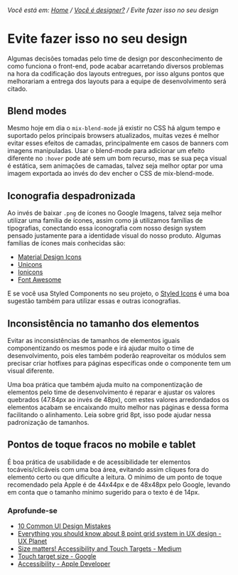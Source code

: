 ###### Você está em: [Home](/README.md) / [Você é designer?](/docs/chapter-2/) / Evite fazer isso no seu design

# Evite fazer isso no seu design

Algumas decisões tomadas pelo time de design por desconhecimento de como funciona o front-end, pode acabar acarretando diversos problemas na hora da codificação dos layouts entregues, por isso alguns pontos que melhorariam a entrega dos layouts para a equipe de desenvolvimento será citado.

## Blend modes

Mesmo hoje em dia o `mix-blend-mode` já existir no CSS há algum tempo e suportado pelos principais browsers atualizados, muitas vezes é melhor evitar esses efeitos de camadas, principalmente em casos de banners com imagens manipuladas. Usar o blend-mode para adicionar um efeito diferente no `:hover` pode até sem um bom recurso, mas se sua peça visual é estática, sem animações de camadas, talvez seja melhor optar por uma imagem exportada ao invés do dev encher o CSS de mix-blend-mode.

## Iconografia despadronizada

Ao invés de baixar `.png` de ícones no Google Imagens, talvez seja melhor utilizar uma família de ícones, assim como já utilizamos famílias de tipografias, conectando essa iconografia com nosso design system pensado justamente para a identidade visual do nosso produto. Algumas famílias de ícones mais conhecidas são:

- [Material Design Icons](https://fonts.google.com/icons)
- [Unicons](https://iconscout.com/unicons)
- [Ionicons](https://ionic.io/ionicons)
- [Font Awesome](https://fontawesome.com)

E se você usa Styled Components no seu projeto, o [Styled Icons](https://styled-icons.dev/) é uma boa sugestão também para utilizar essas e outras iconografias.

## Inconsistência no tamanho dos elementos

Evitar as inconsistências de tamanhos de elementos iguais componentizando os mesmos pode e irá ajudar muito o time de desenvolvimento, pois eles também poderão reaproveitar os módulos sem precisar criar hotfixes para páginas específicas onde o componente tem um visual diferente.

Uma boa prática que também ajuda muito na componentização de elementos pelo time de desenvolvimento é reparar e ajustar os valores quebrados (47.84px ao invés de 48px), com estes valores arredondados os elementos acabam se encaixando muito melhor nas páginas e dessa forma facilitando o alinhamento. Leia sobre grid 8pt, isso pode ajudar nessa padronização de tamanhos.

## Pontos de toque fracos no mobile e tablet

É boa prática de usabilidade e de acessibilidade ter elementos tocáveis/clicáveis com uma boa área, evitando assim cliques fora do elemento certo ou que dificulte a leitura. O mínimo de um ponto de toque recomendado pela Apple é de 44x44px e de 48x48px pelo Google, levando em conta que o tamanho mínimo sugerido para o texto é de 14px.

### Aprofunde-se

- [10 Common UI Design Mistakes](https://careerfoundry.com/en/blog/ui-design/common-ui-design-mistakes/)
- [Everything you should know about 8 point grid system in UX design - UX Planet](https://uxplanet.org/everything-you-should-know-about-8-point-grid-system-in-ux-design-b69cb945b18d) 
- [Size matters! Accessibility and Touch Targets - Medium](https://medium.com/@zacdicko/size-matters-accessibility-and-touch-targets-56e942adc0cc)
- [Touch target size - Google](https://support.google.com/accessibility/android/answer/7101858?hl=en)
- [Accessibility - Apple Developer](https://developer.apple.com/design/human-interface-guidelines/accessibility)
